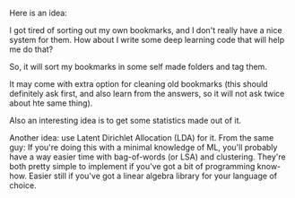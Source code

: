 Here is an idea: 

I got tired of sorting out my own bookmarks, and I don't really have a nice system for them. How about I write some deep learning code that will help me do that?

So, it will sort my bookmarks in some self made folders and tag them.

It may come with extra option for cleaning old bookmarks (this should definitely ask first, and also learn from the answers, so it will not ask twice about hte same thing).

Also an interesting idea is to get some statistics made out of it.

Another idea: use Latent Dirichlet Allocation (LDA) for it.
From the same guy: If you're doing this with a minimal knowledge of ML, you'll probably have a way easier time with bag-of-words (or LSA) and clustering. They're both pretty simple to implement if you've got a bit of programming know-how. Easier still if you've got a linear algebra library for your language of choice.
